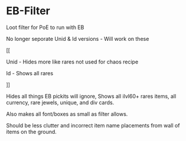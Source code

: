 # EB-Filter
Loot filter for PoE to run with EB

No longer seporate Unid & Id versions - Will work on these

[[

Unid - Hides more like rares not used for chaos recipe

Id - Shows all rares

]]

Hides all things EB pickits will ignore, Shows all ilvl60+ rares items, all currency, rare jewels, unique, and div cards.

Also makes all font/boxes as small as filter allows. 

Should be less clutter and incorrect item name placements from wall of items on the ground.
